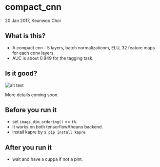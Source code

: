 # compact_cnn

20 Jan 2017, Keunwoo Choi

## What is this?
* A compact cnn - 5 layers, batch normalizationm, ELU, 32 feature maps for each conv layers.
* AUC is about 0.849 for the tagging task.

## Is it good?
![alt text](https://github.com/keunwoochoi/music-auto_tagging-keras/blob/master/compact_cnn/benchmark/result_svm.png "results")

More details coming soon.

## Before you run it
* set `image_dim_ordering()` == `th`.
* It works on both tensorflow/theano backend. 
* install kapre by `$ pip install kapre`

## After you run it
* wait and have a cuppa if not a pint.
